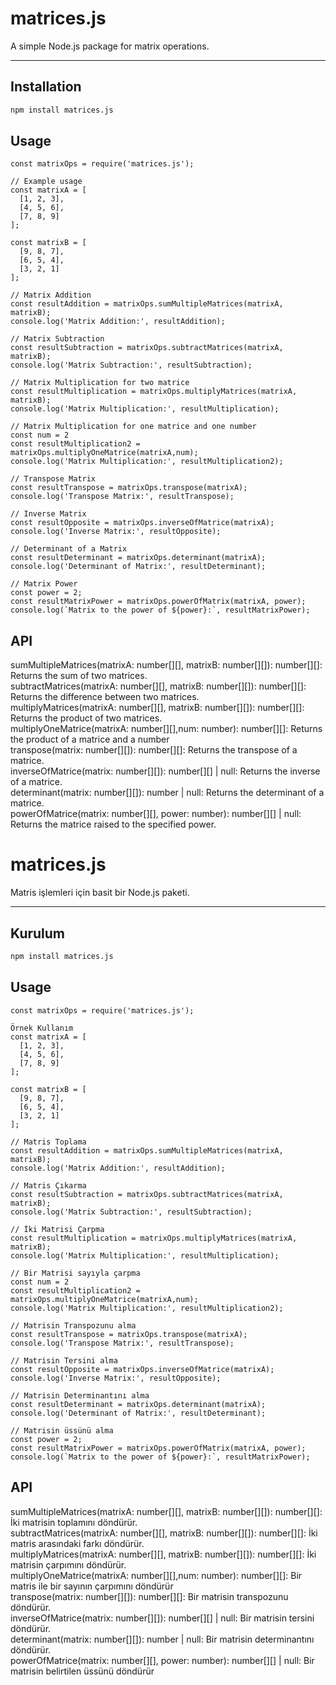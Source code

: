 # matrices.js

A simple Node.js package for matrix operations.

---

## Installation

```bash
npm install matrices.js
```

## Usage
```
const matrixOps = require('matrices.js');

// Example usage
const matrixA = [
  [1, 2, 3],
  [4, 5, 6],
  [7, 8, 9]
];

const matrixB = [
  [9, 8, 7],
  [6, 5, 4],
  [3, 2, 1]
];

// Matrix Addition
const resultAddition = matrixOps.sumMultipleMatrices(matrixA, matrixB);
console.log('Matrix Addition:', resultAddition);

// Matrix Subtraction
const resultSubtraction = matrixOps.subtractMatrices(matrixA, matrixB);
console.log('Matrix Subtraction:', resultSubtraction);

// Matrix Multiplication for two matrice
const resultMultiplication = matrixOps.multiplyMatrices(matrixA, matrixB);
console.log('Matrix Multiplication:', resultMultiplication);

// Matrix Multiplication for one matrice and one number
const num = 2
const resultMultiplication2 = matrixOps.multiplyOneMatrice(matrixA,num);
console.log('Matrix Multiplication:', resultMultiplication2);

// Transpose Matrix
const resultTranspose = matrixOps.transpose(matrixA);
console.log('Transpose Matrix:', resultTranspose);

// Inverse Matrix
const resultOpposite = matrixOps.inverseOfMatrice(matrixA);
console.log('Inverse Matrix:', resultOpposite);

// Determinant of a Matrix
const resultDeterminant = matrixOps.determinant(matrixA);
console.log('Determinant of Matrix:', resultDeterminant);

// Matrix Power
const power = 2;
const resultMatrixPower = matrixOps.powerOfMatrix(matrixA, power);
console.log(`Matrix to the power of ${power}:`, resultMatrixPower);
```

## API

sumMultipleMatrices(matrixA: number[][], matrixB: number[][]): number[][]: Returns the sum of two matrices.    
subtractMatrices(matrixA: number[][], matrixB: number[][]): number[][]: Returns the difference between two matrices.    
multiplyMatrices(matrixA: number[][], matrixB: number[][]): number[][]: Returns the product of two matrices.    
multiplyOneMatrice(matrixA: number[][],num: number): number[][]: Returns the product of a matrice and a number  
transpose(matrix: number[][]): number[][]: Returns the transpose of a matrice.    
inverseOfMatrice(matrix: number[][]): number[][] | null: Returns the inverse of a matrice.   
determinant(matrix: number[][]): number | null: Returns the determinant of a matrice.  
powerOfMatrice(matrix: number[][], power: number): number[][] | null: Returns the matrice raised to the specified power.    


# matrices.js

Matris işlemleri için basit bir Node.js paketi.

---

## Kurulum

```bash
npm install matrices.js
```

## Usage
```
const matrixOps = require('matrices.js');

Örnek Kullanım
const matrixA = [
  [1, 2, 3],
  [4, 5, 6],
  [7, 8, 9]
];

const matrixB = [
  [9, 8, 7],
  [6, 5, 4],
  [3, 2, 1]
];

// Matris Toplama
const resultAddition = matrixOps.sumMultipleMatrices(matrixA, matrixB);
console.log('Matrix Addition:', resultAddition);

// Matris Çıkarma
const resultSubtraction = matrixOps.subtractMatrices(matrixA, matrixB);
console.log('Matrix Subtraction:', resultSubtraction);

// İki Matrisi Çarpma
const resultMultiplication = matrixOps.multiplyMatrices(matrixA, matrixB);
console.log('Matrix Multiplication:', resultMultiplication);

// Bir Matrisi sayıyla çarpma
const num = 2
const resultMultiplication2 = matrixOps.multiplyOneMatrice(matrixA,num);
console.log('Matrix Multiplication:', resultMultiplication2);

// Matrisin Transpozunu alma
const resultTranspose = matrixOps.transpose(matrixA);
console.log('Transpose Matrix:', resultTranspose);

// Matrisin Tersini alma
const resultOpposite = matrixOps.inverseOfMatrice(matrixA);
console.log('Inverse Matrix:', resultOpposite);

// Matrisin Determinantını alma
const resultDeterminant = matrixOps.determinant(matrixA);
console.log('Determinant of Matrix:', resultDeterminant);

// Matrisin üssünü alma
const power = 2;
const resultMatrixPower = matrixOps.powerOfMatrix(matrixA, power);
console.log(`Matrix to the power of ${power}:`, resultMatrixPower);
```

## API

sumMultipleMatrices(matrixA: number[][], matrixB: number[][]): number[][]: İki matrisin toplamını döndürür.    
subtractMatrices(matrixA: number[][], matrixB: number[][]): number[][]: İki matris arasındaki farkı döndürür.   
multiplyMatrices(matrixA: number[][], matrixB: number[][]): number[][]: İki matrisin çarpımını döndürür.    
multiplyOneMatrice(matrixA: number[][],num: number): number[][]: Bir matris ile bir sayının çarpımını döndürür  
transpose(matrix: number[][]): number[][]:  Bir matrisin transpozunu döndürür.   
inverseOfMatrice(matrix: number[][]): number[][] | null: Bir matrisin tersini döndürür.  
determinant(matrix: number[][]): number | null: Bir matrisin determinantını döndürür.  
powerOfMatrice(matrix: number[][], power: number): number[][] | null: Bir matrisin belirtilen üssünü döndürür    
